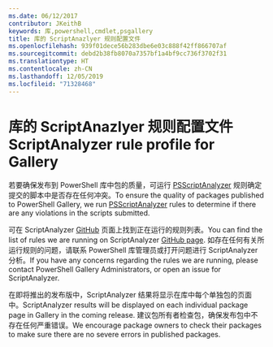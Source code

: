 ```yaml
---
ms.date: 06/12/2017
contributor: JKeithB
keywords: 库,powershell,cmdlet,psgallery
title: 库的 ScriptAnazlyer 规则配置文件
ms.openlocfilehash: 939f01dece56b283dbe6e03c888f42ff866707af
ms.sourcegitcommit: debd2b38fb8070a7357bf1a4bf9cc736f3702f31
ms.translationtype: HT
ms.contentlocale: zh-CN
ms.lasthandoff: 12/05/2019
ms.locfileid: "71328468"
---
```

# <a name="scriptanalyzer-rule-profile-for-gallery"></a><span data-ttu-id="ee9d8-103">库的 ScriptAnazlyer 规则配置文件</span><span class="sxs-lookup"><span data-stu-id="ee9d8-103">ScriptAnalyzer rule profile for Gallery</span></span>

<span data-ttu-id="ee9d8-104">若要确保发布到 PowerShell 库中包的质量，可运行 [PSScriptAnalyzer](https://github.com/PowerShell/PSScriptAnalyzer) 规则确定提交的脚本中是否存在任何冲突。</span><span class="sxs-lookup"><span data-stu-id="ee9d8-104">To ensure the quality of packages published to PowerShell Gallery, we run [PSScriptAnalyzer](https://github.com/PowerShell/PSScriptAnalyzer) rules to determine if there are any violations in the scripts submitted.</span></span>

<span data-ttu-id="ee9d8-105">可在 ScriptAnalyzer [GitHub](https://github.com/PowerShell/PSScriptAnalyzer/blob/development/Engine/Settings/PSGallery.psd1) 页面上找到正在运行的规则列表。</span><span class="sxs-lookup"><span data-stu-id="ee9d8-105">You can find the list of rules we are running on ScriptAnalyzer [GitHub page](https://github.com/PowerShell/PSScriptAnalyzer/blob/development/Engine/Settings/PSGallery.psd1).</span></span>
<span data-ttu-id="ee9d8-106">如存在任何有关所运行规则的问题，请联系 PowerShell 库管理员或打开问题进行 ScriptAnalyzer 分析。</span><span class="sxs-lookup"><span data-stu-id="ee9d8-106">If you have any concerns regarding the rules we are running, please contact PowerShell Gallery Administrators, or open an issue for ScriptAnalyzer.</span></span>

<span data-ttu-id="ee9d8-107">在即将推出的发布版中，ScriptAnalyzer 结果将显示在库中每个单独包的页面中。</span><span class="sxs-lookup"><span data-stu-id="ee9d8-107">ScriptAnalyzer results will be displayed on each individual package page in Gallery in the coming release.</span></span> <span data-ttu-id="ee9d8-108">建议包所有者检查包，确保发布包中不存在任何严重错误。</span><span class="sxs-lookup"><span data-stu-id="ee9d8-108">We encourage package owners to check their packages to make sure there are no severe errors in published packages.</span></span>

